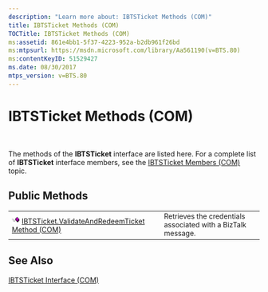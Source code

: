 ```yaml
---
description: "Learn more about: IBTSTicket Methods (COM)"
title: IBTSTicket Methods (COM)
TOCTitle: IBTSTicket Methods (COM)
ms:assetid: 861e4bb1-5f37-4223-952a-b2db961f26bd
ms:mtpsurl: https://msdn.microsoft.com/library/Aa561190(v=BTS.80)
ms:contentKeyID: 51529427
ms.date: 08/30/2017
mtps_version: v=BTS.80
---
```


# IBTSTicket Methods (COM)

 

The methods of the **IBTSTicket** interface are listed here. For a complete list of **IBTSTicket** interface members, see the [IBTSTicket Members (COM)](ibtsticket-members-com.md) topic.

## Public Methods

<table>
<tbody>
<tr class="odd">
<td><img src="images/Aa562050.7398304a-180c-45ff-98a9-894581a54aa5(BTS.80).jpeg" /> <a href="ibtsticket-validateandredeemticket-method-com.md">IBTSTicket.ValidateAndRedeemTicket Method (COM)</a></td>
<td>Retrieves the credentials associated with a BizTalk message.</td>
</tr>
</tbody>
</table>


## See Also

[IBTSTicket Interface (COM)](ibtsticket-interface-com.md)

